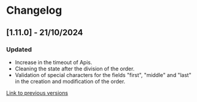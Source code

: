 # Changelog

## [1.11.0] - 21/10/2024

### Updated
- Increase in the timeout of Apis.
- Cleaning the state after the division of the order.
- Validation of special characters for the fields "first", "middle" and "last" in the creation and modification of the order.

[Link to previous versions](/docs/en-us/change-log/readme.history.md)

